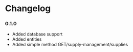 # Changelog

### 0.1.0
- Added database support
- Added entities 
- Added simple method GET/supply-management/supplies